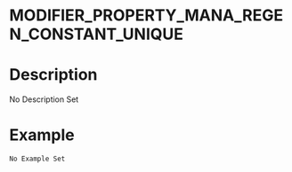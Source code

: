 # MODIFIER_PROPERTY_MANA_REGEN_CONSTANT_UNIQUE
# Description
No Description Set
# Example
```No Example Set```